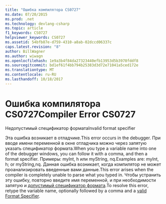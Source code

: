 ```yaml
---
title: "Ошибка компилятора CS0727"
ms.date: 07/20/2015
ms.prod: .net
ms.technology: devlang-csharp
ms.topic: article
f1_keywords: CS0727
helpviewer_keywords: CS0727
ms.assetid: 54bfb87e-d759-4310-a8ab-02dccd06337c
caps.latest.revision: "8"
author: BillWagner
ms.author: wiwagn
ms.openlocfilehash: 1e9a3b4f84da27323440efb13953d5b3970fddf8
ms.sourcegitcommit: bd1ef61f4bb794b25383d3d72e71041a5ced172e
ms.translationtype: MT
ms.contentlocale: ru-RU
ms.lasthandoff: 10/18/2017
---
```

# <a name="compiler-error-cs0727"></a><span data-ttu-id="8f7c6-102">Ошибка компилятора CS0727</span><span class="sxs-lookup"><span data-stu-id="8f7c6-102">Compiler Error CS0727</span></span>
<span data-ttu-id="8f7c6-103">Недопустимый спецификатор формата</span><span class="sxs-lookup"><span data-stu-id="8f7c6-103">Invalid format specifier</span></span>  
  
 <span data-ttu-id="8f7c6-104">Эта ошибка возникает в отладчике.</span><span class="sxs-lookup"><span data-stu-id="8f7c6-104">This error occurs in the debugger.</span></span> <span data-ttu-id="8f7c6-105">При вводе имени переменной в окне отладчика можно через запятую указать спецификатор формата.</span><span class="sxs-lookup"><span data-stu-id="8f7c6-105">When you type a variable name into one of the debugger windows, you can follow it with a comma, and then a format specifier.</span></span> <span data-ttu-id="8f7c6-106">Примеры: myInt, h или myString, nq.</span><span class="sxs-lookup"><span data-stu-id="8f7c6-106">Examples are: myInt, h; or myString,nq.</span></span> <span data-ttu-id="8f7c6-107">Данная ошибка возникает, когда компилятор не может проанализировать введенные вами данные.</span><span class="sxs-lookup"><span data-stu-id="8f7c6-107">This error arises when the compiler is completely unable to parse what you typed in.</span></span> <span data-ttu-id="8f7c6-108">Чтобы устранить эту ошибку, повторно введите имя переменной, и при необходимости запятую и [допустимый спецификатор формата](/visualstudio/debugger/format-specifiers-in-csharp).</span><span class="sxs-lookup"><span data-stu-id="8f7c6-108">To resolve this error, retype the variable name, optionally followed by a comma and a [valid Format Specifier](/visualstudio/debugger/format-specifiers-in-csharp).</span></span>
